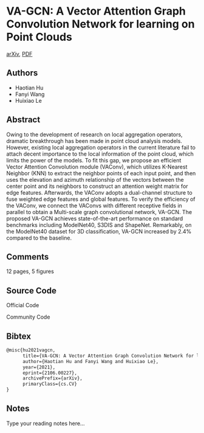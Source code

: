 
# VA-GCN: A Vector Attention Graph Convolution Network for learning on Point Clouds

[arXiv](https://arxiv.org/abs/2106.0227), [PDF](https://arxiv.org/pdf/2106.0227.pdf)

## Authors

- Haotian Hu
- Fanyi Wang
- Huixiao Le

## Abstract

Owing to the development of research on local aggregation operators, dramatic breakthrough has been made in point cloud analysis models. However, existing local aggregation operators in the current literature fail to attach decent importance to the local information of the point cloud, which limits the power of the models. To fit this gap, we propose an efficient Vector Attention Convolution module (VAConv), which utilizes K-Nearest Neighbor (KNN) to extract the neighbor points of each input point, and then uses the elevation and azimuth relationship of the vectors between the center point and its neighbors to construct an attention weight matrix for edge features. Afterwards, the VAConv adopts a dual-channel structure to fuse weighted edge features and global features. To verify the efficiency of the VAConv, we connect the VAConvs with different receptive fields in parallel to obtain a Multi-scale graph convolutional network, VA-GCN. The proposed VA-GCN achieves state-of-the-art performance on standard benchmarks including ModelNet40, S3DIS and ShapeNet. Remarkably, on the ModelNet40 dataset for 3D classification, VA-GCN increased by 2.4% compared to the baseline.

## Comments

12 pages, 5 figures

## Source Code

Official Code



Community Code



## Bibtex

```tex
@misc{hu2021vagcn,
      title={VA-GCN: A Vector Attention Graph Convolution Network for learning on Point Clouds}, 
      author={Haotian Hu and Fanyi Wang and Huixiao Le},
      year={2021},
      eprint={2106.00227},
      archivePrefix={arXiv},
      primaryClass={cs.CV}
}
```

## Notes

Type your reading notes here...

